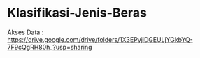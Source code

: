 # Klasifikasi-Jenis-Beras
Akses Data : https://drive.google.com/drive/folders/1X3EPyjiDGEULjYGkbYQ-7F9cQgRH80h_?usp=sharing
